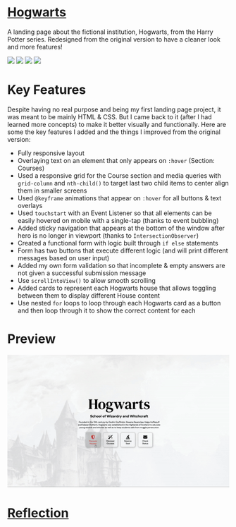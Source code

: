 # <a href="https://hogwarts.aniqa.dev" target="_blank">Hogwarts</a>
A landing page about the fictional institution, Hogwarts, from the Harry Potter series. Redesigned from the original version to have a cleaner look and more features!


<img src="https://user-images.githubusercontent.com/25181517/189715289-df3ee512-6eca-463f-a0f4-c10d94a06b2f.png" width="20px">  <img src="https://user-images.githubusercontent.com/25181517/192158954-f88b5814-d510-4564-b285-dff7d6400dad.png" width="20px"> <img src="https://user-images.githubusercontent.com/25181517/183898674-75a4a1b1-f960-4ea9-abcb-637170a00a75.png" width="20px">  <img src="https://user-images.githubusercontent.com/25181517/117447155-6a868a00-af3d-11eb-9cfe-245df15c9f3f.png" width="20px">

# Key Features
Despite having no real purpose and being my first landing page project, it was meant to be mainly HTML & CSS. But I came back to it (after I had learned more concepts) to make it better visually and functionally. Here are some the key features I added and the things I improved from the original version:
- Fully responsive layout
- Overlaying text on an element that only appears on `:hover` (Section: Courses)
- Used a responsive grid for the Course section and media queries with `grid-column` and `nth-child()` to target last two child items to center align them in smaller screens
- Used `@keyframe` animations that appear on `:hover` for all buttons & text overlays
- Used `touchstart` with an Event Listener so that all elements can be easily hovered on mobile with a single-tap (thanks to event bubbling)
- Added sticky navigation that appears at the bottom of the window after hero is no longer in viewport (thanks to `IntersectionObserver`)
- Created a functional form with logic built through `if else` statements
- Form has two buttons that execute different logic (and will print different messages based on user input)
- Added my own form validation so that incomplete & empty answers are not given a successful submission message
- Use `scrollIntoView()` to allow smooth scrolling
- Added cards to represent each Hogwarts house that allows toggling between them to display different House content
- Use nested `for` loops to loop through each Hogwarts card as a button and then loop through it to show the correct content for each


# Preview
<a href="https://hogwarts.aniqa.dev" target="_blank">
<img src="https://github.com/aniqatc/hogwarts/blob/main/assets/preview.gif?raw=true" style="max-width:100%;"></a>

# <a href="https://www.aniqa.io/hogwarts-reflection" target="_blank">Reflection</a>
